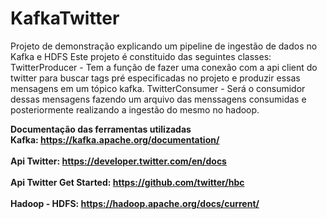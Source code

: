 # KafkaTwitter
Projeto de demonstração explicando um pipeline de ingestão de dados no Kafka e HDFS
Este projeto é constituido das seguintes classes:
TwitterProducer - Tem a função de fazer uma conexão com a api client do twitter para buscar tags pré especificadas no projeto e produzir essas mensagens em um tópico kafka.
TwitterConsumer - Será o consumidor dessas mensagens fazendo um arquivo das menssagens consumidas e posteriormente realizando a ingestão do mesmo no hadoop.

<b>Documentação das ferramentas utilizadas<b>
<br>Kafka: https://kafka.apache.org/documentation/</br>
<br>Api Twitter: https://developer.twitter.com/en/docs</br>
<br>Api Twitter Get Started: https://github.com/twitter/hbc</br>
<br>Hadoop - HDFS: https://hadoop.apache.org/docs/current/</br>

